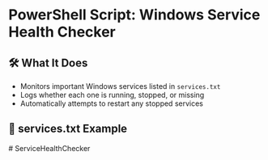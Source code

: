 # PowerShell Script: Windows Service Health Checker

## 🛠️ What It Does

- Monitors important Windows services listed in `services.txt`
- Logs whether each one is running, stopped, or missing
- Automatically attempts to restart any stopped services

## 📄 services.txt Example

#   S e r v i c e H e a l t h C h e c k e r  
 